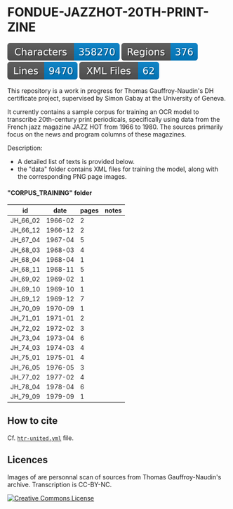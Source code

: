# FONDUE-JAZZHOT-20TH-PRINT-ZINE


![characters badge](badges/characters.svg) ![regions badge](badges/regions.svg) ![lines badge](badges/lines.svg) ![files badge](badges/files.svg)

This repository is a work in progress for Thomas Gauffroy-Naudin's DH certificate project, supervised by Simon Gabay at the University of Geneva.

It currently contains a sample corpus for training an OCR model to transcribe 20th-century print periodicals, specifically using data from the French jazz magazine JAZZ HOT from 1966 to 1980. The sources primarily focus on the news and program columns of these magazines.

Description:
- A detailed list of texts is provided below.
- the "data" folder contains XML files for training the model, along with the corresponding PNG page images.

#### "CORPUS_TRAINING" folder

| id        | date     | pages | notes |
|-----------|---------|-------|-------|
| JH_66_02 | 1966-02 |   2   |       |
| JH_66_12 | 1966-12 |   2   |       |
| JH_67_04 | 1967-04 |   5   |       |
| JH_68_03 | 1968-03 |  4    |       |
| JH_68_04 | 1968-04 |  1    |       |
| JH_68_11 | 1968-11 |  5     |       |
| JH_69_02 | 1969-02 |  1     |       |
| JH_69_10 | 1969-10 |  1     |       |
| JH_69_12 | 1969-12 |  7     |       |
| JH_70_09 | 1970-09 |  1     |       |
| JH_71_01 | 1971-01 |  2     |       |
| JH_72_02 | 1972-02 |  3     |       |
| JH_73_04 | 1973-04 |  6     |       |
| JH_74_03 | 1974-03 |  4     |       |
| JH_75_01 | 1975-01 |  4     |       |
| JH_76_05 | 1976-05 |  3     |       |
| JH_77_02 | 1977-02 |  4     |       |
| JH_78_04 | 1978-04 |  6     |       |
| JH_79_09 | 1979-09 |  1     |       |




## How to cite

Cf. [`htr-united.yml`]() file.


## Licences
 
Images of are personnal scan of sources from Thomas Gauffroy-Naudin's archive.
Transcription is CC-BY-NC. 

<a rel="license" href="https://creativecommons.org/licenses/by/2.0"><img alt="Creative Commons License" style="border-width:0" src="https://upload.wikimedia.org/wikipedia/commons/d/d3/Cc_by-nc_icon.svg" /></a><br /> 






